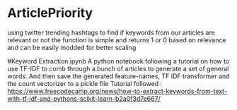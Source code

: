 # ArticlePriority
using twitter trending hashtags to find if keywords from our articles are relevant or not
the function is simple and returns 1 or 0 based on relevance and can be easily modded for better scaling

#Keyword Extraction.ipynb
A python notebook following a tutorial on how to use TF-IDF to comb through a bunch of articles to generate a set of general words. And then save the generated feature-names, TF IDF transformer and the count vectorizer to a pickle file
Tutorial followed : https://www.freecodecamp.org/news/how-to-extract-keywords-from-text-with-tf-idf-and-pythons-scikit-learn-b2a0f3d7e667/

#
